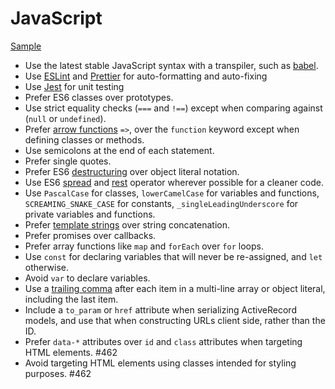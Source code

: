 # JavaScript

[Sample](sample.js)

- Use the latest stable JavaScript syntax with a transpiler, such as [babel].
- Use [ESLint] and [Prettier] for auto-formatting and auto-fixing
- Use [Jest] for unit testing
- Prefer ES6 classes over prototypes.
- Use strict equality checks (`===` and `!==`) except when comparing against (`null` or `undefined`).
- Prefer [arrow functions] `=>`, over the `function` keyword except when defining classes or methods.
- Use semicolons at the end of each statement.
- Prefer single quotes.
- Prefer ES6 [destructuring] over object literal notation.
- Use ES6 [spread] and [rest] operator wherever possible for a cleaner code.
- Use `PascalCase` for classes, `lowerCamelCase` for variables and functions, `SCREAMING_SNAKE_CASE` for constants,
  `_singleLeadingUnderscore` for private variables and functions.
- Prefer [template strings] over string concatenation.
- Prefer promises over callbacks.
- Prefer array functions like `map` and `forEach` over `for` loops.
- Use `const` for declaring variables that will never be re-assigned, and `let` otherwise.
- Avoid `var` to declare variables.
- Use a [trailing comma] after each item in a multi-line array or object literal, including the last item.
- Include a `to_param` or `href` attribute when serializing ActiveRecord models, and use that when constructing URLs
  client side, rather than the ID.
- Prefer `data-*` attributes over `id` and `class` attributes when targeting HTML elements. #462
- Avoid targeting HTML elements using classes intended for styling purposes. #462

[babel]: https://babeljs.io/
[eslint]: https://eslint.org/
[prettier]: https://prettier.io/
[jest]: /testing-jest/
[template strings]: https://developer.mozilla.org/en-US/docs/Web/JavaScript/Reference/template_strings
[arrow functions]: https://developer.mozilla.org/en-US/docs/Web/JavaScript/Reference/Functions/Arrow_functions
[destructuring]: https://developer.mozilla.org/en-US/docs/Web/JavaScript/Reference/Operators/Destructuring_assignment
[spread]: https://developer.mozilla.org/en-US/docs/Web/JavaScript/Reference/Operators/Spread_syntax
[rest]: https://developer.mozilla.org/en-US/docs/Web/JavaScript/Reference/Functions/rest_parameters
[trailing comma]: /javascript/sample.js#L11
